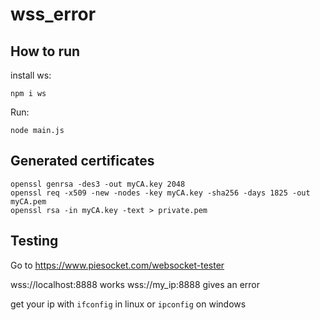 # wss_error
## How to run

install ws: 

`npm i ws`

Run:

`node main.js`

## Generated certificates

    openssl genrsa -des3 -out myCA.key 2048
    openssl req -x509 -new -nodes -key myCA.key -sha256 -days 1825 -out myCA.pem
    openssl rsa -in myCA.key -text > private.pem
    
## Testing

Go to https://www.piesocket.com/websocket-tester

wss://localhost:8888 works
wss://my_ip:8888 gives an error

get your ip with `ifconfig` in linux or `ipconfig` on windows
   
